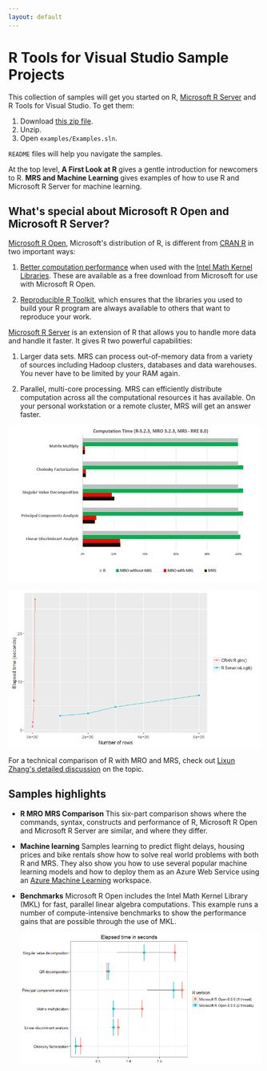 ```yaml
---
layout: default
---
```


# R Tools for Visual Studio Sample Projects

This collection of samples will get you started on R, [Microsoft R Server](https://www.microsoft.com/en-us/server-cloud/products/r-server/) and R Tools for Visual Studio. To get them:

1. Download [this zip file](https://github.com/Microsoft/RTVS-docs/archive/master.zip).
2. Unzip.
3. Open `examples/Examples.sln`.

`README` files will help you navigate the samples.

At the top level, **A First Look at R** gives a gentle introduction for newcomers to R. **MRS and Machine Learning** gives examples of how to use R and Microsoft R Server for machine learning.


## What's special about Microsoft R Open and Microsoft R Server?

[Microsoft R Open](https://mran.revolutionanalytics.com/open/), Microsoft's distribution of R, is different from [CRAN R](https://cran.r-project.org/) in two important ways:

1. [Better computation performance](https://mran.revolutionanalytics.com/rro/#intelmkl1) when used with the [Intel Math Kernel Libraries](https://software.intel.com/en-us/intel-mkl). These are available as a free download from Microsoft for use with Microsoft R Open.

1. [Reproducible R Toolkit](https://mran.revolutionanalytics.com/rro/#reproducibility), which ensures that the libraries you used to build your R program are always available to others that want to reproduce your work.


[Microsoft R Server](https://www.microsoft.com/en-us/server-cloud/products/r-server/) is an extension of R that allows you to handle more data and handle it faster. It gives R two powerful capabilities:

1. Larger data sets. MRS can process out-of-memory data from a variety of sources including Hadoop clusters, databases and data warehouses. You never have to be limited by your RAM again.

1. Parallel, multi-core processing. MRS can efficiently distribute computation across all the computational resources it has available. On your personal workstation or a remote cluster, MRS will get an answer faster.


![benchmark](./media/speed_comparison.png)

![rxGlm benchmark](./media/samples/Introduction_to_R_Server/rxGLM_benchmark.PNG)


For a technical comparison of R with MRO and MRS, check out [Lixun Zhang's
detailed discussion](http://htmlpreview.github.io/?https://github.com/lixzhang/R-MRO-MRS/blob/master/Introduction_to_MRO_and_MRS.html) on the topic. 

## Samples highlights

* **R MRO MRS Comparison**
	This six-part comparison shows where the commands, syntax, constructs and performance of R, Microsoft R Open and Microsoft R Server are similar, and where they differ.

* **Machine learning**
	Samples learning to predict flight delays, housing prices and bike rentals show how to solve real world problems with both R and MRS. They also show you how to use several popular machine learning models and how to deploy them as an Azure Web Service using an [Azure Machine Learning](https://azure.microsoft.com/en-us/services/machine-learning/) workspace.

* **Benchmarks**
    Microsoft R Open includes the Intel Math Kernel Library (MKL) for fast, parallel linear algebra computations. This example runs a number of compute-intensive benchmarks to show the performance gains that are possible through the use of MKL.

    ![](./media/sample_mro_benchmark_plot.PNG)



